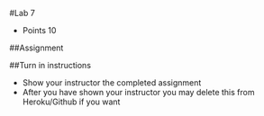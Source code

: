 #Lab 7
* Points 10

##Assignment



##Turn in instructions
* Show your instructor the completed assignment
* After you have shown your instructor you may delete this from Heroku/Github if you want
